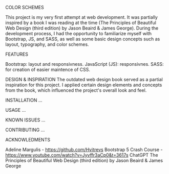 

COLOR SCHEMES

This project is my very first attempt at web development. It was partially inspired by a book  I was reading at the time (The Principles of Beautiful Web Design (third edition) by Jason Beaird & James George). During the development process, I had the opportunity to familiarize myself with Bootstrap, JS, and SASS, as well as some basic design concepts such as layout, typography, and color schemes.

FEATURES

Bootstrap: layout and responsivness.
JavaScript (JS): responsivnes.
SASS: for creation of easier maintence of CSS.
 

DESIGN & INSPIRATION
The outdated web design book served as a partial inspiration for this project. I applied certain design elements and concepts from the book, which influenced the project's overall look and feel.

INSTALLATION
...

USAGE
...

KNOWN ISSUES 
...

CONTRIBUTING
...

ACKNOWLEDMENTS

Adeline Margulis  -  https://github.com/Hvitrevs
Bootstrap 5 Crash Course  -   https://www.youtube.com/watch?v=Jyvffr3aCp0&t=3617s
ChatGPT
The Principles of Beautiful Web Design (third edition) by Jason Beaird & James George
